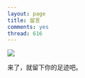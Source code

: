 ```yaml
---
layout: page
title: 留言
comments: yes
thread: 616
---
```



![](http://xjliao.qiniudn.com/lou_li_hua.jpg)


来了，就留下你的足迹吧。
